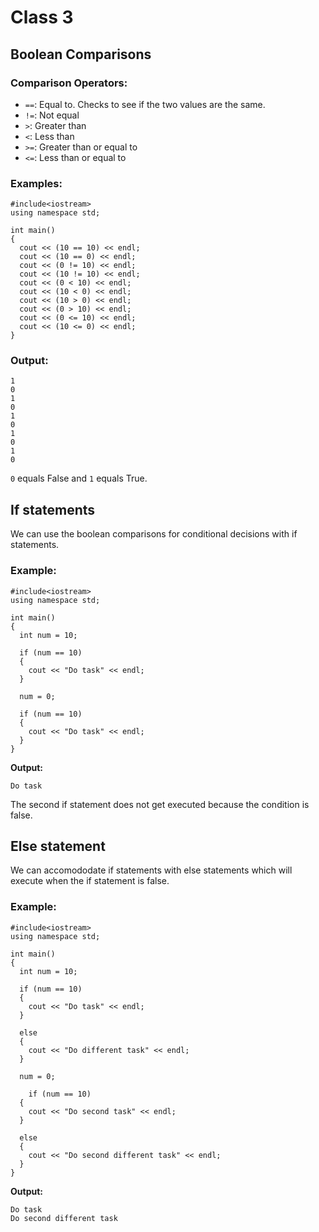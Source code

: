 # Class 3
## Boolean Comparisons
### Comparison Operators:
- ```==```: Equal to. Checks to see if the two values are the same.
- ```!=```: Not equal
- ```>```: Greater than
- ```<```: Less than
- ```>=```: Greater than or equal to
- ```<=```: Less than or equal to

### Examples:
```
#include<iostream>
using namespace std;

int main()
{
  cout << (10 == 10) << endl;
  cout << (10 == 0) << endl;
  cout << (0 != 10) << endl;
  cout << (10 != 10) << endl;
  cout << (0 < 10) << endl;
  cout << (10 < 0) << endl;
  cout << (10 > 0) << endl;
  cout << (0 > 10) << endl;
  cout << (0 <= 10) << endl;
  cout << (10 <= 0) << endl;
}
```

### Output:
```
1
0
1
0
1
0
1
0
1
0
```

```0``` equals False and ```1``` equals True.

## If statements
We can use the boolean comparisons for conditional decisions with if statements.

### Example:
```
#include<iostream>
using namespace std;

int main()
{
  int num = 10;

  if (num == 10)
  {
    cout << "Do task" << endl;
  }

  num = 0;

  if (num == 10)
  {
    cout << "Do task" << endl;
  }
}
```

__Output:__
```
Do task
```

The second if statement does not get executed because the condition is false.
## Else statement
We can accomododate if statements with else statements which will execute when the if statement is false.

### Example:
```
#include<iostream>
using namespace std;

int main()
{
  int num = 10;

  if (num == 10)
  {
    cout << "Do task" << endl;
  }

  else
  {
    cout << "Do different task" << endl;
  }

  num = 0;

    if (num == 10)
  {
    cout << "Do second task" << endl;
  }

  else
  {
    cout << "Do second different task" << endl;
  }
}
```

__Output:__
```
Do task
Do second different task
```
